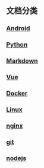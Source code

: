 ## 文档分类

### [Android](Android)

### [Python](python)

### [Markdown](markdown)

### [Vue](vue)

### [Docker](/zh-cn/docker/)

### [Linux](/zh-cn/linux/)

### [nginx](/zh-cn/nginx/)

### [git](/zh-cn/git/)

### [nodejs](/zh-cn/nodejs/)


